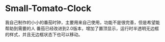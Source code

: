 # Small-Tomato-Clock
我自己制作的小小的番茄时钟，主要用来自己使用，功能不是很完善，但是希望能帮助到需要的人
番茄已经改进到2.0版本，增加了置顶显示，运行时半透明无边框的样式，并且无边框状态下也可以移动。
